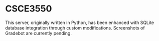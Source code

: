 # CSCE3550
This server, originally written in Python, has been enhanced with SQLite database integration through custom modifications. Screenshots of Gradebot are currently pending.
